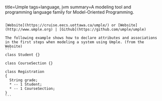 title=Umple
tags=language, jvm
summary=A modeling tool and programming language family for Model-Oriented Programming.
~~~~~~

[Website](https://cruise.eecs.uottawa.ca/umple/) or [Website](http://www.umple.org) | [Github](https://github.com/umple/umple)

The following example shows how to declare attributes and associations in the first steps when modeling a system using Umple. (from the Website)
```
class Student {}  
  
class CourseSection {}  
  
class Registration   
{  
  String grade;  
  * -- 1 Student;  
  * -- 1 CourseSection;  
}
```


